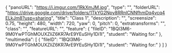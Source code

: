 {
      "panoURL": "https://i.imgur.com/1RkXmJM.jpg",
      "type": "",
      "folderURL": "https://drive.google.com/drive/folders/1TkYG2Npy8RRnlCNNfhmDq4vcq4ELkJm8?usp=sharing",
      "title": "Class 1",
      "description": "",
      "screensize": 0.75,
      "height": 480,
      "width": 720,
      "yaw": 0,
      "pitch": 0,
      "extratransforms": "",
      "class": "",
      "featureURL": "",
      "feature": {
         "fileID": "1BQl3M6-9M0YwPTGhMOUXZliZ6KR7ArE9YEuSHy1Di1I",
         "student": "Waiting for:"
      },
      "multimedia": [
         {
            "fileID": "1BQl3M6-9M0YwPTGhMOUXZliZ6KR7ArE9YEuSHy1Di1I",
            "student": "Waiting for:"
         }
      ]
   }